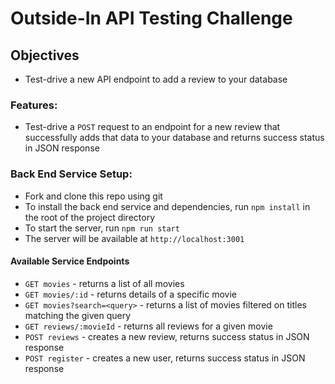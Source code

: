 # Outside-In API Testing Challenge 

## Objectives
- Test-drive a new API endpoint to add a review to your database

### Features:
- Test-drive a `POST` request to an endpoint for a new review that successfully adds that data to your database and returns success status in JSON response 

### Back End Service Setup:
- Fork and clone this repo using git
- To install the back end service and dependencies, run `npm install` in the root of the project directory
- To start the server, run `npm run start`
- The server will be available at `http://localhost:3001` 

#### Available Service Endpoints
- `GET movies` - returns a list of all movies
- `GET movies/:id` - returns details of a specific movie
- `GET movies?search=<query>` - returns a list of movies filtered on titles matching the given query
- `GET reviews/:movieId` - returns all reviews for a given movie
- `POST reviews` - creates a new review, returns success status in JSON response 
- `POST register` - creates a new user, returns success status in JSON response
